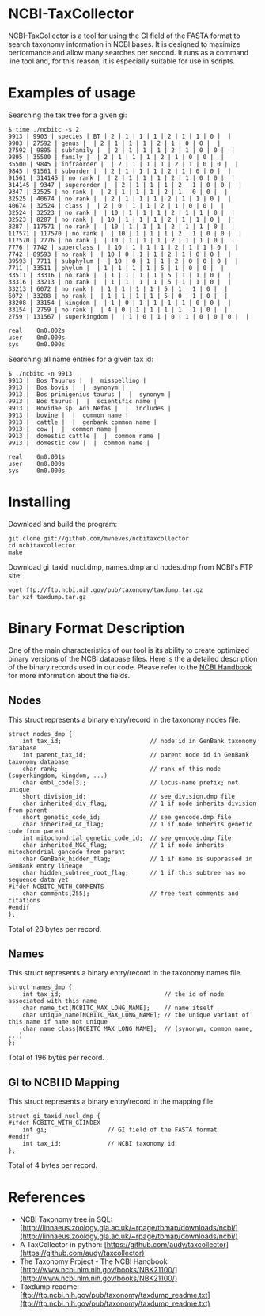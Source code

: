 
# NCBI-TaxCollector

NCBI-TaxCollector is a tool for using the GI field of the FASTA format to
search taxonomy information in NCBI bases. It is designed to maximize
performance and allow many searches per second. It runs as
a command line tool and, for this reason, it is especially suitable for
use in scripts.


# Examples of usage


Searching the tax tree for a given gi:

	$ time ./ncbitc -s 2
	9913 | 9903 | species | BT | 2 | 1 | 1 | 1 | 2 | 1 | 1 | 0 |  |
	9903 | 27592 | genus |  | 2 | 1 | 1 | 1 | 2 | 1 | 0 | 0 |  |
	27592 | 9895 | subfamily |  | 2 | 1 | 1 | 1 | 2 | 1 | 0 | 0 |  |
	9895 | 35500 | family |  | 2 | 1 | 1 | 1 | 2 | 1 | 0 | 0 |  |
	35500 | 9845 | infraorder |  | 2 | 1 | 1 | 1 | 2 | 1 | 0 | 0 |  |
	9845 | 91561 | suborder |  | 2 | 1 | 1 | 1 | 2 | 1 | 0 | 0 |  |
	91561 | 314145 | no rank |  | 2 | 1 | 1 | 1 | 2 | 1 | 0 | 0 |  |
	314145 | 9347 | superorder |  | 2 | 1 | 1 | 1 | 2 | 1 | 0 | 0 |  |
	9347 | 32525 | no rank |  | 2 | 1 | 1 | 1 | 2 | 1 | 0 | 0 |  |
	32525 | 40674 | no rank |  | 2 | 1 | 1 | 1 | 2 | 1 | 1 | 0 |  |
	40674 | 32524 | class |  | 2 | 0 | 1 | 1 | 2 | 1 | 0 | 0 |  |
	32524 | 32523 | no rank |  | 10 | 1 | 1 | 1 | 2 | 1 | 1 | 0 |  |
	32523 | 8287 | no rank |  | 10 | 1 | 1 | 1 | 2 | 1 | 1 | 0 |  |
	8287 | 117571 | no rank |  | 10 | 1 | 1 | 1 | 2 | 1 | 1 | 0 |  |
	117571 | 117570 | no rank |  | 10 | 1 | 1 | 1 | 2 | 1 | 0 | 0 |  |
	117570 | 7776 | no rank |  | 10 | 1 | 1 | 1 | 2 | 1 | 1 | 0 |  |
	7776 | 7742 | superclass |  | 10 | 1 | 1 | 1 | 2 | 1 | 1 | 0 |  |
	7742 | 89593 | no rank |  | 10 | 0 | 1 | 1 | 2 | 1 | 0 | 0 |  |
	89593 | 7711 | subphylum |  | 10 | 0 | 1 | 1 | 2 | 0 | 0 | 0 |  |
	7711 | 33511 | phylum |  | 1 | 1 | 1 | 1 | 5 | 1 | 0 | 0 |  |
	33511 | 33316 | no rank |  | 1 | 1 | 1 | 1 | 5 | 1 | 1 | 0 |  |
	33316 | 33213 | no rank |  | 1 | 1 | 1 | 1 | 5 | 1 | 1 | 0 |  |
	33213 | 6072 | no rank |  | 1 | 1 | 1 | 1 | 5 | 1 | 1 | 0 |  |
	6072 | 33208 | no rank |  | 1 | 1 | 1 | 1 | 5 | 0 | 1 | 0 |  |
	33208 | 33154 | kingdom |  | 1 | 0 | 1 | 1 | 1 | 1 | 0 | 0 |  |
	33154 | 2759 | no rank |  | 4 | 0 | 1 | 1 | 1 | 1 | 1 | 0 |  |
	2759 | 131567 | superkingdom |  | 1 | 0 | 1 | 0 | 1 | 0 | 0 | 0 |  |

	real	0m0.002s
	user	0m0.000s
	sys		0m0.000s


Searching all name entries for a given tax id:


	$ ./ncbitc -n 9913
	9913 |  Bos Tauurus |  |  misspelling |
	9913 |  Bos bovis |  |  synonym |
	9913 |  Bos primigenius taurus |  |  synonym |
	9913 |  Bos taurus |  |  scientific name |
	9913 |  Bovidae sp. Adi Nefas |  |  includes |
	9913 |  bovine |  |  common name |
	9913 |  cattle |  |  genbank common name |
	9913 |  cow |  |  common name |
	9913 |  domestic cattle |  |  common name |
	9913 |  domestic cow |  |  common name |
	
	real	0m0.001s
	user	0m0.000s
	sys		0m0.000s



# Installing


Download and build the program:

	git clone git://github.com/mvneves/ncbitaxcollector
	cd ncbitaxcollector
	make


Download gi_taxid_nucl.dmp, names.dmp and nodes.dmp from NCBI's FTP site:

	wget ftp://ftp.ncbi.nih.gov/pub/taxonomy/taxdump.tar.gz
	tar xzf taxdump.tar.gz


# Binary Format Description

One of the main characteristics of our tool is its ability to create optimized binary versions of the NCBI database files.
Here is the a detailed description of the binary records used in our code. 
Please refer to the [NCBI Handbook](http://www.ncbi.nlm.nih.gov/books/NBK21100/) for more information about the fields.

## Nodes ##

This struct represents a binary entry/record in the taxonomy nodes file.

	struct nodes_dmp {
		int tax_id;							// node id in GenBank taxonomy database
		int parent_tax_id;					// parent node id in GenBank taxonomy database
		char rank;							// rank of this node (superkingdom, kingdom, ...) 
		char embl_code[3];					// locus-name prefix; not unique
		short division_id;					// see division.dmp file
		char inherited_div_flag;			// 1 if node inherits division from parent
		short genetic_code_id;				// see gencode.dmp file
		char inherited_GC_flag;				// 1 if node inherits genetic code from parent
		int mitochondrial_genetic_code_id;	// see gencode.dmp file
		char inherited_MGC_flag;			// 1 if node inherits mitochondrial gencode from parent
		char GenBank_hidden_flag;			// 1 if name is suppressed in GenBank entry lineage
		char hidden_subtree_root_flag;		// 1 if this subtree has no sequence data yet
	#ifdef NCBITC_WITH_COMMENTS
		char comments[255];					// free-text comments and citations
	#endif
	};

Total of 28 bytes per record.

## Names ##

This struct represents a binary entry/record in the taxonomy names file.

	struct names_dmp {
		int tax_id;								// the id of node associated with this name
		char name_txt[NCBITC_MAX_LONG_NAME];	// name itself
		char unique_name[NCBITC_MAX_LONG_NAME];	// the unique variant of this name if name not unique
		char name_class[NCBITC_MAX_LONG_NAME];	// (synonym, common name, ...)
	};

Total of 196 bytes per record.

## GI to NCBI ID Mapping ##

This struct represents a binary entry/record in the mapping file.

	struct gi_taxid_nucl_dmp {
	#ifdef NCBITC_WITH_GIINDEX
		int gi;					// GI field of the FASTA format
	#endif
		int tax_id;				// NCBI taxonomy id
	};

Total of 4 bytes per record.

# References

- NCBI Taxonomy tree in SQL: [http://linnaeus.zoology.gla.ac.uk/~rpage/tbmap/downloads/ncbi/](http://linnaeus.zoology.gla.ac.uk/~rpage/tbmap/downloads/ncbi/) 
- A TaxCollector in python: [https://github.com/audy/taxcollector](https://github.com/audy/taxcollector)
- The Taxonomy Project - The NCBI Handbook: [http://www.ncbi.nlm.nih.gov/books/NBK21100/](http://www.ncbi.nlm.nih.gov/books/NBK21100/)
- Taxdump readme: [ftp://ftp.ncbi.nih.gov/pub/taxonomy/taxdump_readme.txt](ftp://ftp.ncbi.nih.gov/pub/taxonomy/taxdump_readme.txt)
